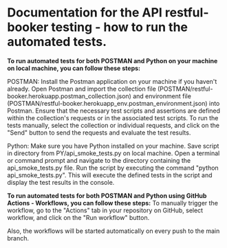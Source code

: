 # Documentation for the API restful-booker testing -  how to run the automated tests.

**To run automated tests for both POSTMAN and Python on your machine on local machine, you can follow these steps:**

POSTMAN:
Install the Postman application on your machine if you haven't already.
Open Postman and import the collection file (POSTMAN/restful-booker.herokuapp.postman_collection.json) and environment file (POSTMAN/restful-booker.herokuapp_env.postman_environment.json) into Postman.
Ensure that the necessary test scripts and assertions are defined within the collection's requests or in the associated test scripts.
To run the tests manually, select the collection or individual requests, and click on the "Send" button to send the requests and evaluate the test results.

Python:
Make sure you have Python installed on your machine.
Save script in directory from PY/api_smoke_tests.py on local machine.
Open a terminal or command prompt and navigate to the directory containing the api_smoke_tests.py file.
Run the script by executing the command "python api_smoke_tests.py". This will execute the defined tests in the script and display the test results in the console.

**To run automated tests for both POSTMAN and Python using GitHub Actions - Workflows, you can follow these steps:**
To manually trigger the workflow, go to the "Actions" tab in your repository on GitHub, select workflow, and click on the "Run workflow" button.

Also, the workflows will be started automatically on every push to the main branch.
